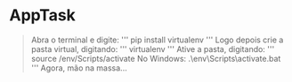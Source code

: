 # AppTask

> Abra o terminal e digite:
'''
> pip install virtualenv
'''
> Logo depois crie a pasta virtual, digitando:
'''
> virtualenv
'''
> Ative a pasta, digitando:
'''
> source /env/Scripts/activate
No Windows:
> .\env\Scripts\activate.bat
'''
> Agora, mão na massa...
